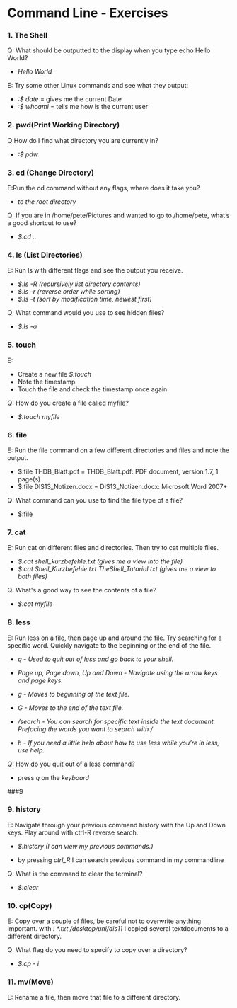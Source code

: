 # Command Line - Exercises
### 1. The Shell
Q: What should be outputted to the display when you type echo Hello World?
  - _Hello World_

E: Try some other Linux commands and see what they output:
-  _:$ date_ = gives me the current Date
-  _:$ whoami_ = tells me how is the current user 
### 2. pwd(Print Working Directory)
Q:How do I find what directory you are currently in?
- _:$ pdw_

### 3. cd (Change Directory)
E:Run the cd command without any flags, where does it take you?
- _to the root directory_
  
Q: If you are in /home/pete/Pictures and wanted to go to /home/pete, what’s a good shortcut to use?
- _$:cd .._

### 4. ls (List Directories)
E: Run ls with different flags and see the output you receive.

- _$:ls -R (recursively list directory contents)_
- _$:ls -r (reverse order while sorting)_
- _$:ls -t (sort by modification time, newest first)_

Q: What command would you use to see hidden files?
- _$:ls -a_
### 5. touch
E:  
- Create a new file _$:touch_
- Note the timestamp
- Touch the file and check the timestamp once again
  
Q: How do you create a file called myfile?
- _$:touch myfile_

### 6. file
E: Run the file command on a few different directories and files and note the output.
- $:file THDB_Blatt.pdf  = THDB_Blatt.pdf: PDF document, version 1.7, 1 page(s)
- $:file DIS13_Notizen.docx = DIS13_Notizen.docx: Microsoft Word 2007+

Q: What command can you use to find the file type of a file?
- $:file

### 7. cat
E: Run cat on different files and directories. Then try to cat multiple files. 
- _$:cat shell_kurzbefehle.txt (gives me a view into the file)_
- _$:cat Shell_Kurzbefehle.txt TheShell_Tutorial.txt (gives me a view to both files)_

Q: What's a good way to see the contents of a file?
- _$:cat myfile_

### 8. less
E: Run less on a file, then page up and around the file. Try searching for a specific word. Quickly navigate to the beginning or the end of the file.
- _q - Used to quit out of less and go back to your shell._

- _Page up, Page down, Up and Down - Navigate using the arrow keys and page keys._

- _g - Moves to beginning of the text file._

- _G - Moves to the end of the text file._

- _/search - You can search for specific text inside the text document. Prefacing the words you want to search with /_

- _h - If you need a little help about how to use less while you’re in less, use help._


Q: How do you quit out of a less command?
- press _q_ on the _keyboard_

###9
### 9. history
E: Navigate through your previous command history with the Up and Down keys. Play around with ctrl-R reverse search.
- _$:history (I can view my previous commands.)_
  
- by pressing _ctrl_R_ I can search previous command in my commandline

Q: What is the command to clear the terminal?

- _$:clear_


### 10. cp(Copy)

E: Copy over a couple of files, be careful not to overwrite anything important.
with _: *.txt /desktop/uni/dis11_ I copied several textdocuments to a different directory.

Q: What flag do you need to specify to copy over a directory?
- _$:cp - i_

### 11. mv(Move)

E: Rename a file, then move that file to a different directory.






    
